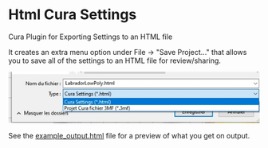 # Html Cura Settings
Cura Plugin for Exporting Settings to an HTML file

It creates an extra menu option under File -> "Save Project..." that allows you to save all of the settings to an HTML file for review/sharing. 

![Menu](./help/menu.jpg)

See the [example_output.html](./help/Result.md) file for a preview of what you get on output.
